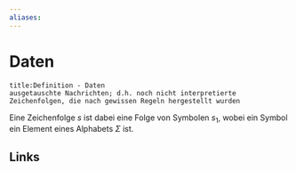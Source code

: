 ```yaml
---
aliases: 
---
```

# Daten 
```ad-abstract
title:Definition - Daten
ausgetauschte Nachrichten; d.h. noch nicht interpretierte Zeichenfolgen, die nach gewissen Regeln hergestellt wurden
```

Eine Zeichenfolge $s$ ist dabei eine Folge von Symbolen $s_1$, wobei ein Symbol ein Element eines Alphabets $\Sigma$ ist.

## Links